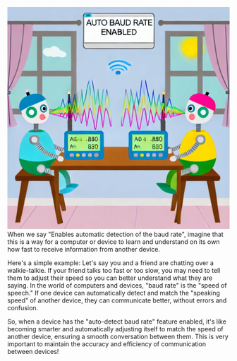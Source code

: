 ![alt text](image.png)When we say "Enables automatic detection of the baud rate", imagine that this is a way for a computer or device to learn and understand on its own how fast to receive information from another device.

Here's a simple example: Let's say you and a friend are chatting over a walkie-talkie. If your friend talks too fast or too slow, you may need to tell them to adjust their speed so you can better understand what they are saying. In the world of computers and devices, "baud rate" is the "speed of speech." If one device can automatically detect and match the "speaking speed" of another device, they can communicate better, without errors and confusion.

So, when a device has the "auto-detect baud rate" feature enabled, it's like becoming smarter and automatically adjusting itself to match the speed of another device, ensuring a smooth conversation between them. This is very important to maintain the accuracy and efficiency of communication between devices!